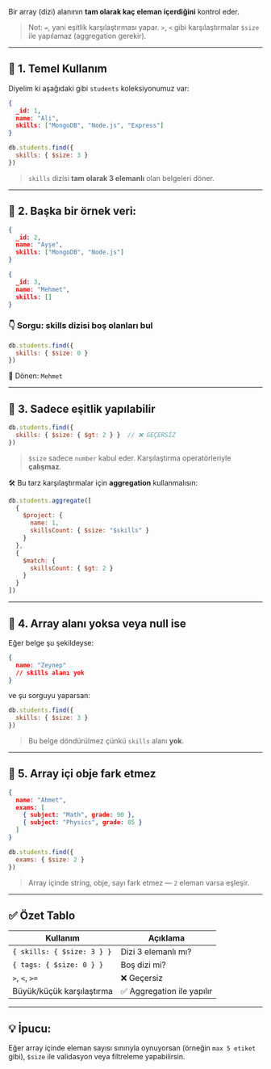 
Bir array (dizi) alanının **tam olarak kaç eleman içerdiğini** kontrol eder.

> Not: `=`, yani eşitlik karşılaştırması yapar. `>`, `<` gibi karşılaştırmalar `$size` ile yapılamaz (aggregation gerekir).

---

## 🔹 1. **Temel Kullanım**

Diyelim ki aşağıdaki gibi `students` koleksiyonumuz var:

```json
{
  _id: 1,
  name: "Ali",
  skills: ["MongoDB", "Node.js", "Express"]
}
```

```js
db.students.find({
  skills: { $size: 3 }
})
```

> `skills` dizisi **tam olarak 3 elemanlı** olan belgeleri döner.

---

## 🔹 2. **Başka bir örnek veri:**

```json
{
  _id: 2,
  name: "Ayşe",
  skills: ["MongoDB", "Node.js"]
}
```

```json
{
  _id: 3,
  name: "Mehmet",
  skills: []
}
```

### 👇 Sorgu: skills dizisi boş olanları bul

```js
db.students.find({
  skills: { $size: 0 }
})
```

📌 Dönen: `Mehmet`

---

## 🔹 3. **Sadece eşitlik yapılabilir**

```js
db.students.find({
  skills: { $size: { $gt: 2 } }  // ❌ GEÇERSİZ
})
```

> `$size` sadece `number` kabul eder. Karşılaştırma operatörleriyle **çalışmaz**.

🛠 Bu tarz karşılaştırmalar için **aggregation** kullanmalısın:

```js
db.students.aggregate([
  {
    $project: {
      name: 1,
      skillsCount: { $size: "$skills" }
    }
  },
  {
    $match: {
      skillsCount: { $gt: 2 }
    }
  }
])
```

---

## 🔹 4. **Array alanı yoksa veya null ise**

Eğer belge şu şekildeyse:

```json
{
  name: "Zeynep"
  // skills alanı yok
}
```

ve şu sorguyu yaparsan:

```js
db.students.find({
  skills: { $size: 3 }
})
```

> Bu belge döndürülmez çünkü `skills` alanı **yok**.

---

## 🔹 5. **Array içi obje fark etmez**

```json
{
  name: "Ahmet",
  exams: [
    { subject: "Math", grade: 90 },
    { subject: "Physics", grade: 85 }
  ]
}
```

```js
db.students.find({
  exams: { $size: 2 }
})
```

> Array içinde string, obje, sayı fark etmez — `2` eleman varsa eşleşir.

---

## ✅ Özet Tablo

|Kullanım|Açıklama|
|---|---|
|`{ skills: { $size: 3 } }`|Dizi 3 elemanlı mı?|
|`{ tags: { $size: 0 } }`|Boş dizi mi?|
|`>`, `<`, `>=`|❌ Geçersiz|
|Büyük/küçük karşılaştırma|✅ Aggregation ile yapılır|

---

## 💡 İpucu:

Eğer array içinde eleman sayısı sınırıyla oynuyorsan (örneğin `max 5 etiket` gibi), `$size` ile validasyon veya filtreleme yapabilirsin.
